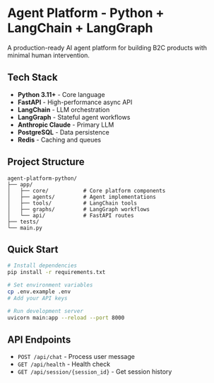 # Agent Platform - Python + LangChain + LangGraph

A production-ready AI agent platform for building B2C products with minimal human intervention.

## Tech Stack
- **Python 3.11+** - Core language
- **FastAPI** - High-performance async API
- **LangChain** - LLM orchestration
- **LangGraph** - Stateful agent workflows
- **Anthropic Claude** - Primary LLM
- **PostgreSQL** - Data persistence
- **Redis** - Caching and queues

## Project Structure
```
agent-platform-python/
├── app/
│   ├── core/           # Core platform components
│   ├── agents/         # Agent implementations
│   ├── tools/          # LangChain tools
│   ├── graphs/         # LangGraph workflows
│   └── api/            # FastAPI routes
├── tests/
└── main.py
```

## Quick Start
```bash
# Install dependencies
pip install -r requirements.txt

# Set environment variables
cp .env.example .env
# Add your API keys

# Run development server
uvicorn main:app --reload --port 8000
```

## API Endpoints
- `POST /api/chat` - Process user message
- `GET /api/health` - Health check
- `GET /api/session/{session_id}` - Get session history